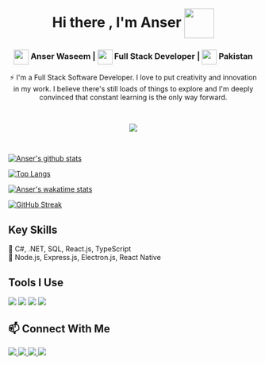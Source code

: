<h1 align="center">
  Hi there , I'm Anser <img src="https://media.giphy.com/media/gM5qFksULw54NMWyry/giphy.gif" width="60" height="60"  align="center"/>
</h1>

<h3 align="center">
<img src="https://media.giphy.com/media/LEe5yo2E9Fi3FmuEPK/giphy.gif" width="30" height="30" align="center"/> Anser Waseem |
<img src="https://media.giphy.com/media/WFZvB7VIXBgiz3oDXE/giphy.gif" width="30" height="30" align="center"/> Full Stack Developer | 
<img src="https://media.giphy.com/media/57ZONYwnLOKVgLuApK/giphy.gif" width="30" height="30" align="center"/> Pakistan
</h3>

<p align="center">
  ⚡ I'm a Full Stack Software Developer. I love to put creativity and innovation in my work. I believe there's still loads of things to explore and I'm deeply convinced that constant learning is the only way forward.
</p>
<br>

<p align="center">
<a href="https://twitter.com/anserrrr">
  <img align="center" src="https://img.shields.io/twitter/follow/anser_waseem?logo=twitter&label=Follow&style=for-the-badge" />
</a>
</p>

<br>

[![Anser's github stats](https://github-readme-stats-git-masterrstaa-rickstaa.vercel.app/api?username=anserwaseem&show_icons=true&count_private=true&title_color=a0c334&icon_color=deff8b&text_color=deff8b&bg_color=120,212121,6252C2)](https://github.com/anserwaseem)

[![Top Langs](https://github-readme-stats-git-masterrstaa-rickstaa.vercel.app/api/top-langs/?username=anserwaseem&layout=compact&card_width=448&title_color=a0c334&text_color=deff8b&bg_color=120,212121,6252C2)](https://github.com/anserwaseem)

[![Anser's wakatime stats](https://github-readme-stats.vercel.app/api/wakatime?username=anserwaseem&layout=compact&title_color=a0c334&icon_color=deff8b&text_color=deff8b&bg_color=120,212121,6252C2&custom_title=Wakatime%20Stats%20(this%20week))](https://wakatime.com/@anserwaseem)

[![GitHub Streak](https://github-readme-streak-stats.herokuapp.com/?user=anserwaseem&currStreakNum=2FD3EB&fire=pink&sideLabels=F00&theme=radical)](https://github.com/anserwaseem)

<!--
<a href="https://github.com/anserwaseem/MAthAdventuresWithPython">
  <img align="left" src="https://github-readme-stats.vercel.app/api/pin/?username=anserwaseem&repo=MAthAdventuresWithPython&theme=onedark" />
</a>
<a href="https://github.com/anserwaseem/Cuckoo-hash-table">
  <img align="left" src="https://github-readme-stats.vercel.app/api/pin/?username=anserwaseem&Cuckoo-hash-table&theme=onedark" />
</a>
-->



## Key Skills
<p>
  💬 C#, .NET, SQL, React.js, TypeScript<br>
  📖 Node.js, Express.js, Electron.js, React Native
  <!--
  <br><br>
  <img src="https://img.shields.io/badge/HTML5-★★★★☆-000000?logo=HTML5&labelColor=e34f26&logoColor=ffffff" />
  <img src="https://img.shields.io/badge/CSS3-★★★☆☆-000000?logo=CSS3&labelColor=1572b6&logoColor=ffffff" />
  <img src="https://img.shields.io/badge/JavaScript-★★☆☆☆-000000?logo=JavaScript&labelColor=f7df1e&logoColor=000000" />
  <img src="https://img.shields.io/badge/Python-★★★☆☆-000000?logo=Python&labelColor=3776ab&logoColor=ffffff" />
  <img src="https://img.shields.io/badge/C++-★★★★☆-000000?logo=C%2B%2B&labelColor=00599c&logoColor=ffffff" />
  -->
</p>

## Tools I Use
<p>
  <img src="https://img.shields.io/badge/VS%20Code-007acc?logo=Visual-Studio-Code&labelColor=007acc&logoColor=ffffff" />
  <img src="https://img.shields.io/badge/Visual%20Studio-9571bf?logo=Visual-Studio&labelColor=9571bf&logoColor=ffffff" />
  <img src="https://img.shields.io/badge/Github-181717?logo=GitHub&labelColor=181717&logoColor=ffffff" />
  <img src="https://img.shields.io/badge/Postman-ff6c37?logo=Postman&labelColor=ff6c37&logoColor=ffffff" />
</p>

## 📫 Connect With Me
<p>
  <a href="https://linkedin.com/in/anserwaseem"> <img src="https://img.shields.io/badge/Linkedin-0077b5?style=plastic&logo=Linkedin&labelColor=0077b5&logoColor=ffffff" />
  <a href="https://www.facebook.com/profile.php?id=100012232218081"> <img src="https://img.shields.io/badge/Facebook-1877f2?style=plastic&logo=Facebook&labelColor=1877f2&logoColor=ffffff" />
  <a href="https://twitter.com/anserrrr"> <img src="https://img.shields.io/badge/Twitter-1da1f2?style=plastic&logo=Twitter&labelColor=1da1f2&logoColor=ffffff" />
  <a href="mailto:hafiz.anser.waseem@gmail.com"> <img src="https://img.shields.io/badge/Gmail-d14836?style=plastic&logo=Gmail&labelColor=d14836&logoColor=ffffff" />
</p>
